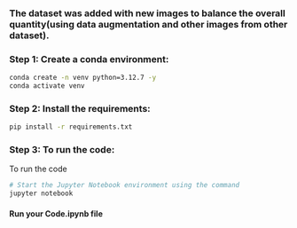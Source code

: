   ### The dataset was added with new images to balance the overall quantity(using data augmentation and other images from other dataset).

### Step 1: Create a conda environment:
  
```bash
conda create -n venv python=3.12.7 -y
conda activate venv
```

### Step 2: Install the requirements:
  
```bash
pip install -r requirements.txt
```
### Step 3: To run the code:
  To run the code
```bash
# Start the Jupyter Notebook environment using the command
jupyter notebook
```
#### Run your Code.ipynb file
